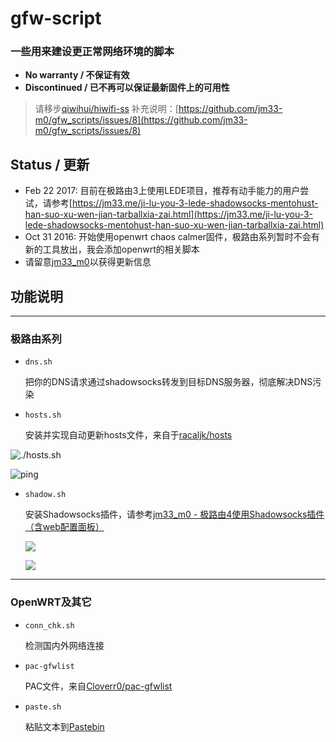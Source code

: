 # gfw-script
### 一些用来建设**更正常网络环境**的脚本

- **No warranty / 不保证有效**
- **Discontinued / 已不再可以保证最新固件上的可用性**


> 请移步[qiwihui/hiwifi-ss](https://github.com/qiwihui/hiwifi-ss)
> 补充说明：[https://github.com/jm33-m0/gfw_scripts/issues/8](https://github.com/jm33-m0/gfw_scripts/issues/8)

## Status / 更新

- Feb 22 2017: 目前在极路由3上使用LEDE项目，推荐有动手能力的用户尝试，请参考[https://jm33.me/ji-lu-you-3-lede-shadowsocks-mentohust-han-suo-xu-wen-jian-tarballxia-zai.html](https://jm33.me/ji-lu-you-3-lede-shadowsocks-mentohust-han-suo-xu-wen-jian-tarballxia-zai.html)
- Oct 31 2016: 开始使用openwrt chaos calmer固件，极路由系列暂时不会有新的工具放出，我会添加openwrt的相关脚本
- 请留意[jm33_m0](https://jm33.me)以获得更新信息

## 功能说明

--------------------

### 极路由系列

- `dns.sh`

    把你的DNS请求通过shadowsocks转发到目标DNS服务器，彻底解决DNS污染

- `hosts.sh`

    安装并实现自动更新hosts文件，来自于[racaljk/hosts](https://raw.githubusercontent.com/racaljk/hosts/master/hosts "raw file")

![./hosts.sh](https://jm33.me/img/hosts-sh.png)

![ping](https://jm33.me/img/hosts.png)

- `shadow.sh`

    安装Shadowsocks插件，请参考[jm33_m0 - 极路由4使用Shadowsocks插件（含web配置面板）](https://jm33.me/ji-lu-you-4shi-yong-shadowsockscha-jian-han-webpei-zhi-mian-ban.html)

    ![](https://jm33.me/img/ss1.png)

    ![](https://jm33.me/img/ss3.png)
------------------

### OpenWRT及其它

- `conn_chk.sh`

    检测国内外网络连接

- `pac-gfwlist`

    PAC文件，来自[Cloverr0/pac-gfwlist](https://github.com/Cloverr0/pac-gfwlist)

- `paste.sh`

    粘贴文本到[Pastebin](http://pastebin.com)
